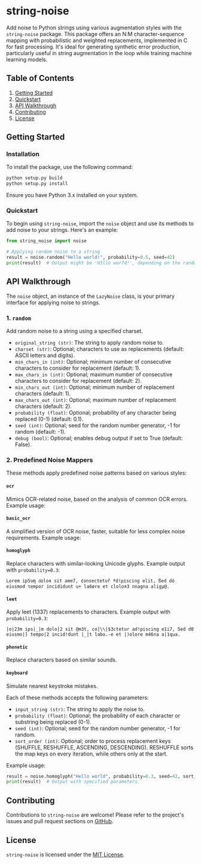 # string-noise
Add noise to Python strings using various augmentation styles with the `string-noise` package. This package offers an N:M character-sequence mapping with probabilistic and weighted replacements, implemented in C for fast processing. It's ideal for generating synthetic error production, particularly useful in string augmentation in the loop while training machine learning models.

## Table of Contents
1. [Getting Started](#getting-started)
2. [Quickstart](#quickstart)
3. [API Walkthrough](#api-walkthrough)
4. [Contributing](#contributing)
5. [License](#license)

## Getting Started

### Installation
To install the package, use the following command:
```bash
python setup.py build
python setup.py install
```
Ensure you have Python 3.x installed on your system.

### Quickstart
To begin using `string-noise`, import the `noise` object and use its methods to add noise to your strings. Here's an example:

```python
from string_noise import noise

# Applying random noise to a string
result = noise.random("Hello world!", probability=0.5, seed=42)
print(result)  # Output might be 'H3llo wor7d!', depending on the random seed
```

## API Walkthrough

The `noise` object, an instance of the `LazyNoise` class, is your primary interface for applying noise to strings.

### 1. `random`
Add random noise to a string using a specified charset.

- `original_string (str)`: The string to apply random noise to.
- `charset (str)`: Optional; characters to use as replacements (default: ASCII letters and digits).
- `min_chars_in (int)`: Optional; minimum number of consecutive characters to consider for replacement (default: 1).
- `max_chars_in (int)`: Optional; maximum number of consecutive characters to consider for replacement (default: 2).
- `min_chars_out (int)`: Optional; minimum number of replacement characters (default: 1).
- `max_chars_out (int)`: Optional; maximum number of replacement characters (default: 2).
- `probability (float)`: Optional; probability of any character being replaced (0-1) (default: 0.1).
- `seed (int)`: Optional; seed for the random number generator, -1 for random (default: -1).
- `debug (bool)`: Optional; enables debug output if set to True (default: False).

### 2. Predefined Noise Mappers
These methods apply predefined noise patterns based on various styles:

#### `ocr`
Mimics OCR-related noise, based on the analysis of common OCR errors. Example usage:

#### `basic_ocr`
A simplified version of OCR noise, faster, suitable for less complex noise requirements. Example usage:

#### `homoglyph`
Replace characters with similar-looking Unicode glyphs. Example output with `probability=0.3`:
```
Lorem ip5υɱ ԁoloя sit ame7, ¢onsectetυř ªd!ρіscіng еlit, ßed dö eiusmоd τеmpor inсidіdunt u+ la6øre eτ cloloя3 nnаgna аligμ@.
```

#### `leet`
Apply leet (1337) replacements to characters. Example output with `probability=0.3`:
```
|o|23m ips|_|m dolo|2 sit @m3t, co|\\|$3ctetur ad!piscing e1i7, 5ed d0 eiusmo|] tempo|2 incid!dunt |_|t labo.-e et |)olore m46na a|1qua.
```

#### `phonetic`
Replace characters based on similar sounds.

#### `keyboard`
Simulate nearest keystroke mistakes.

Each of these methods accepts the following parameters:

- `input_string (str)`: The string to apply the noise to.
- `probability (float)`: Optional; the probability of each character or substring being replaced (0-1).
- `seed (int)`: Optional; seed for the random number generator, -1 for random.
- `sort_order (int)`: Optional; order to process replacement keys (SHUFFLE, RESHUFFLE, ASCENDING, DESCENDING). RESHUFFLE sorts the map keys on every iteration, while others only at the start.

Example usage:
```python
result = noise.homoglyph("Hello world", probability=0.3, seed=42, sort_order=SHUFFLE)
print(result)  # Output with specified parameters
```

## Contributing
Contributions to `string-noise` are welcome! Please refer to the project's issues and pull request sections on [GitHub](https://github.com/your-repository-url).

## License
`string-noise` is licensed under the [MIT License](https://opensource.org/licenses/MIT).



